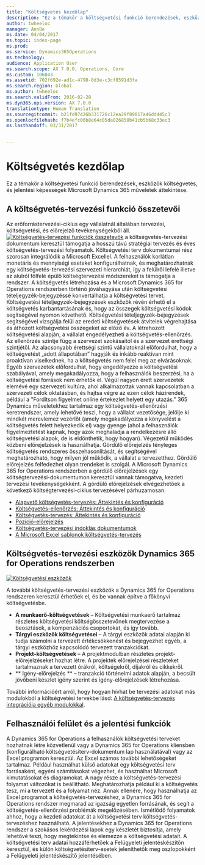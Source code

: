 ```yaml
---
title: "Költségvetés kezdőlap"
description: "Ez a témakör a költségvetési funkció berendezések, eszközök költségvetés, és jelentési képességek Microsoft Dynamics 365 műveletek áttekintése."
author: twheeloc
manager: AnnBe
ms.date: 04/04/2017
ms.topic: index-page
ms.prod: 
ms.service: Dynamics365Operations
ms.technology: 
audience: Application User
ms.search.scope: AX 7.0.0, Operations, Core
ms.custom: 106043
ms.assetid: 702f692e-ad1c-4798-8d3e-c3cf8591d3fa
ms.search.region: Global
ms.author: twheeloc
ms.search.validFrom: 2016-02-28
ms.dyn365.ops.version: AX 7.0.0
translationtype: Human Translation
ms.sourcegitcommit: b21fd97426b331726c12ea29f89817a46dd445c3
ms.openlocfilehash: f7b4efc06b8e64c05da026850b41cb5b68c33ec3
ms.lasthandoff: 03/31/2017


---
```


# <a name="budgeting-home-page"></a>Költségvetés kezdőlap

Ez a témakör a költségvetési funkció berendezések, eszközök költségvetés, és jelentési képességek Microsoft Dynamics 365 műveletek áttekintése.

<a name="components-of-budgeting-functionality"></a>A költségvetés-tervezési funkció összetevői
-------------------------------------

Az erőforrástervezési-ciklus egy vállalatnál általában tervezési, költségvetési, és előrejelző tevékenységekből áll.
[![Költségvetés-tervezési funkciók összetevők](./media/budgeting-functionality-components.jpg)](./media/budgeting-functionality-components.jpg) a költségvetés-tervezési dokumentum keresztül támogatja a hosszú távú stratégiai tervezés és éves költségvetés-tervezési folyamatok. Költségvetési terv dokumentumai rész szorosan integrálódik a Microsoft Excellel. A felhasználók korlátlan monetáris és mennyiségi eseteket konfigurálhatnak, és meghatározhatnak egy költségvetés-tervezési szervezeti hierarchiát, így a felülről lefelé illetve az alulról fölfelé épülő költségtervezési módszereket is támogatja a rendszer. A költségvetés létrehozása és a Microsoft Dynamics 365 for Operations rendszerben történő jóváhagyása után költségvetési tételjegyzék-bejegyzéssé konvertálhatja a költségvetési tervet. Költségvetési tételjegyzék-bejegyzések eszközök révén érhető el a költségvetés karbantartásának és, hogy az összegek költségvetési kódok segítségével nyomon követhető. Költségvetési tételjegyzék-bejegyzések segítségével vizsgálja felül az eredeti költségvetések átvitelek végrehajtása és áthozott költségvetési összegeket az előző év. A létrehozott költségvetési alapján, a vállalat engedélyezheti a költségvetés-ellenőrzés. Az ellenőrzés szintje függ a szervezet szokásaitól és a szervezet érettségi szintjétől. Az alacsonyabb érettségi szintű vállalatoknál előfordulhat, hogy a költségvetést „adott állapotában” hagyják és inkább reaktívan mint proaktívan viselkednek, ha a költségvetés nem felel meg az elvárásoknak. Egyéb szervezetek előfordulhat, hogy engedélyezze a költségvetési szabályával, amely megakadályozza, hogy a felhasználók beszerzési, ha a költségvetési források nem érhetők el. Végül nagyon érett szervezetek elemévé egy szervezeti kultúra, ahol alkalmazottak vannak kapcsolatban a szervezeti célok oktatásban, és hajtsa végre az ezen célok házirendek, például a "Fordítson figyelmet online értekezlet helyett egy utazás." 365 Dynamics műveletekhez tartalmaz egy költségvetés-ellenőrzési keretrendszer, amely lehetővé teszi, hogy a vállalat vezetősége, jelölje ki mindkét merevlemez vezérlőt (amely megakadályozza a könyvelést a költségvetés felett helyezkedik el) vagy gyenge (ahol a felhasználók figyelmeztetést kapnak, hogy azok meghaladja a rendelkezésre álló költségvetési alapok, de is eldönthetik, hogy hogyan). Végezetül működés közbeni előrejelzések is használhatja. Gördülő előrejelzés tényleges költségvetés rendszeres összehasonlítását, és segítségével meghatározható, hogy milyen jól működik, a vállalat a tervezetthez. Gördülő előrejelzés felfedezhet olyan trendeket is szolgál. A Microsoft Dynamics 365 for Operations rendszerben a gördülő előrejelzések egy költségtervezési-dokumentumon keresztül vannak támogatva, kezdeti tervezési tevékenységekként. A gördülő előrejelzések elvégezhetőek a következő költségtervezési-ciklus tervezésével párhuzamosan.

-   [Alapvető költségvetés-tervezés: Áttekintés és konfiguráció](basic-budgeting-overview-configuration.md)
-   [Költségvetés-ellenőrzés: Áttekintés és konfiguráció](budget-control-overview-configuration.md)
-   [Költségvetés-tervezés: Áttekintés és konfiguráció](budget-planning-overview-configuration.md)
-   [Pozíció-előrejelzés](position-forecasting.md)
-   [Költségvetés-tervezési indoklás dokumentumok](budget-planning-justification-docs.md)
-   [A Microsoft Excel sablonok költségvetés-tervezés](budget-planning-excel-templates.md)

## <a name="budgeting-tools-in-dynamics-365-for-operations"></a>Költségvetés-tervezési eszközök Dynamics 365 for Operations rendszerben
[![Költségvetési eszközök](./media/budgeting-tools.jpg)](./media/budgeting-tools.jpg) 

A további költségvetés-tervezési eszközök a Dynamics 365 for Operations rendszeren keresztül érhetőek el, és be vannak építve a főkönyvi költségvetésbe.

-   **A munkaerő-költségvetések** – Költségvetési munkaerő tartalmaz részletes költségvetési költségösszetevőnek megtervezése a beosztások, a kompenzációs csoportokat, és így tovább.
-   **Tárgyi eszközök költségvetései** – A tárgyi eszközök adatai alapján ki tudja számolni a tervezett értékcsökkenést és bejegyezhet egyéb, a tárgyi eszközhöz kapcsolódó tervezett tranzakciókat.
-   **Projekt-költségvetések** – A projektmodulban részletes projekt-előrejelzéseket hozhat létre. A projektek előrejelzései részleteket tartalmaznak a tervezett órákról, költségekről, díjakról és cikkekről.
-   ** Igény-előrejelzés ** – tranzakció történelmi adatok alapján, a becsült jövőbeni készlet igény szerint és igény-előrejelzések létrehozása.

További információért arról, hogy hogyan hívhat be tervezési adatokat más modulokból a költségvetési tervekbe lásd: [A költségvetés-tervezés integrációja egyéb modulokkal](budget-planning-integration-other-modules.md).

## <a name="user-interface-and-reporting-capabilities"></a>Felhasználói felület és a jelentési funkciók
A Dynamics 365 for Operations a felhasználók költségvetési terveket hozhatnak létre közvetlenül vagy a Dynamics 365 for Operations kliensben (konfigurálható költségvetésiterv-dokumentum lap használatával) vagy az Excel programon keresztül. Az Excel számos további lehetőségeket tartalmaz. Például használhat külső adatokat egy költségvetési terv forrásaként, egyéni számításokat végezhet, és használhat Microsoft kimutatásokat és diagramokat. A nagy része a költségvetés-tervezési folyamat változókat is beállítható. Meghatározhatja például ki a költségvetés tesz, mi a tervezett és a folyamat néz. Annak ellenére, hogy használhatja az Excel programot a költségvetés-tervezéshez, a Dynamics 365 for Operations rendszer megmarad az igazság egyetlen forrásának, és segít a költségvetés-ellenőrzési problémák megelőzésében. Ismétlődő folyamatok ahhoz, hogy a kezdeti adatokat át a költségvetési terv költségvetés-tervezéshez használható. A jelentésekhez a Dynamics 365 for Operations rendszer a szokásos lekérdezési lapok egy készletét biztosítja, amely lehetővé teszi, hogy megtekintse és elemezze a költségvetési adatait. A költségvetési terv adatai hozzáférhetőek a Felügyeleti jelentéskészítőn keresztül, és külön költségvetésiterv-esetek jeleníthetők meg oszlopokként a Felügyeleti jelentéskészítő jelentésében.





